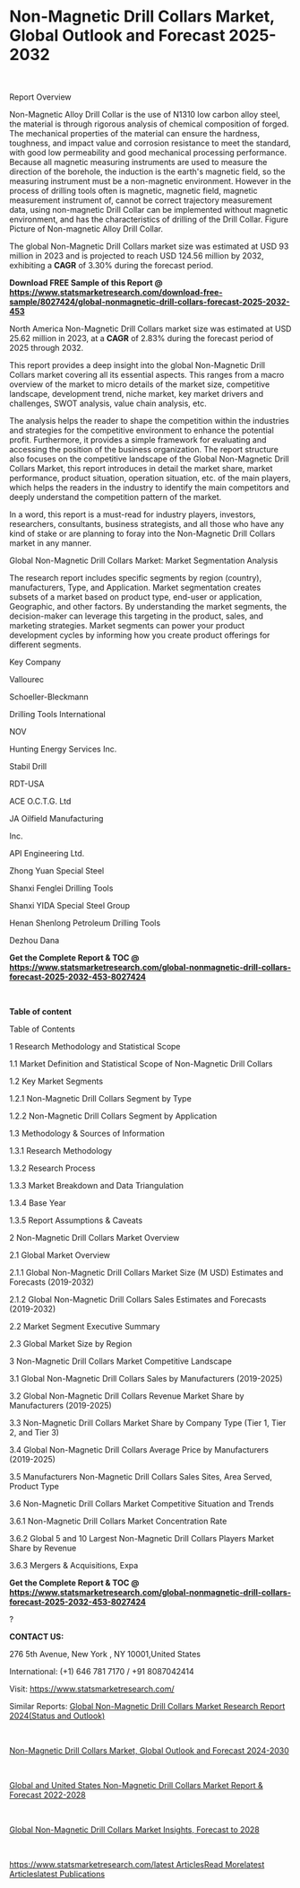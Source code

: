 <h1>Non-Magnetic Drill Collars Market, Global Outlook and Forecast 2025-2032</h1><br/><p>Report Overview</p>
 
 
 
 <p>Non-Magnetic Alloy Drill Collar is the use of N1310 low carbon alloy steel, the material is through rigorous analysis of chemical composition of forged. The mechanical properties of the material can ensure the hardness, toughness, and impact value and corrosion resistance to meet the standard, with good low permeability and good mechanical processing performance. Because all magnetic measuring instruments are used to measure the direction of the borehole, the induction is the earth&#39;s magnetic field, so the measuring instrument must be a non-magnetic environment. However in the process of drilling tools often is magnetic, magnetic field, magnetic measurement instrument of, cannot be correct trajectory measurement data, using non-magnetic Drill Collar can be implemented without magnetic environment, and has the characteristics of drilling of the Drill Collar. Figure Picture of Non-magnetic Alloy Drill Collar.</p>
 
 
 
 <p>The global Non-Magnetic Drill Collars market size was estimated at USD 93 million in 2023 and is projected to reach USD 124.56 million by 2032, exhibiting a <strong>CAGR</strong> of 3.30% during the forecast period.</p>
 
 
 
 <p><strong>Download FREE Sample of this Report @ <a href="https://www.statsmarketresearch.com/download-free-sample/8027424/global-nonmagnetic-drill-collars-forecast-2025-2032-453">https://www.statsmarketresearch.com/download-free-sample/8027424/global-nonmagnetic-drill-collars-forecast-2025-2032-453</a></strong></p>
 
 
 
 <p>North America Non-Magnetic Drill Collars market size was estimated at USD 25.62 million in 2023, at a <strong>CAGR</strong> of 2.83% during the forecast period of 2025 through 2032.</p>
 
 
 
 <p>This report provides a deep insight into the global Non-Magnetic Drill Collars market covering all its essential aspects. This ranges from a macro overview of the market to micro details of the market size, competitive landscape, development trend, niche market, key market drivers and challenges, SWOT analysis, value chain analysis, etc.</p>
 
 
 
 <p>The analysis helps the reader to shape the competition within the industries and strategies for the competitive environment to enhance the potential profit. Furthermore, it provides a simple framework for evaluating and accessing the position of the business organization. The report structure also focuses on the competitive landscape of the Global Non-Magnetic Drill Collars Market, this report introduces in detail the market share, market performance, product situation, operation situation, etc. of the main players, which helps the readers in the industry to identify the main competitors and deeply understand the competition pattern of the market.</p>
 
 
 
 <p>In a word, this report is a must-read for industry players, investors, researchers, consultants, business strategists, and all those who have any kind of stake or are planning to foray into the Non-Magnetic Drill Collars market in any manner.</p>
 
 
 
 <p>Global Non-Magnetic Drill Collars Market: Market Segmentation Analysis</p>
 
 
 
 <p>The research report includes specific segments by region (country), manufacturers, Type, and Application. Market segmentation creates subsets of a market based on product type, end-user or application, Geographic, and other factors. By understanding the market segments, the decision-maker can leverage this targeting in the product, sales, and marketing strategies. Market segments can power your product development cycles by informing how you create product offerings for different segments.</p>
 
 
 
 <p>Key Company</p>
 
 
 
 <p>Vallourec</p>
 
 
 
 <p>Schoeller-Bleckmann</p>
 
 
 
 <p>Drilling Tools International</p>
 
 
 
 <p>NOV</p>
 
 
 
 <p>Hunting Energy Services Inc.</p>
 
 
 
 <p>Stabil Drill</p>
 
 
 
 <p>RDT-USA</p>
 
 
 
 <p>ACE O.C.T.G. Ltd</p>
 
 
 
 <p>JA Oilfield Manufacturing</p>
 
 
 
 <p>Inc.</p>
 
 
 
 <p>API Engineering Ltd.</p>
 
 
 
 <p>Zhong Yuan Special Steel</p>
 
 
 
 <p>Shanxi Fenglei Drilling Tools</p>
 
 
 
 <p>Shanxi YIDA Special Steel Group</p>
 
 
 
 <p>Henan Shenlong Petroleum Drilling Tools</p>
 
 
 
 <p>Dezhou Dana</p>
 
 
 
 <div><b>Get the Complete Report & TOC @ <a href="https://www.statsmarketresearch.com/global-nonmagnetic-drill-collars-forecast-2025-2032-453-8027424">https://www.statsmarketresearch.com/global-nonmagnetic-drill-collars-forecast-2025-2032-453-8027424</a></b></div>
 
 
 
 <p><br />
 
 <b>Table of content</b></p>
 
 
 
 <p>Table of Contents<br />
 
 1 Research Methodology and Statistical Scope<br />
 
 1.1 Market Definition and Statistical Scope of Non-Magnetic Drill Collars<br />
 
 1.2 Key Market Segments<br />
 
 1.2.1 Non-Magnetic Drill Collars Segment by Type<br />
 
 1.2.2 Non-Magnetic Drill Collars Segment by Application<br />
 
 1.3 Methodology & Sources of Information<br />
 
 1.3.1 Research Methodology<br />
 
 1.3.2 Research Process<br />
 
 1.3.3 Market Breakdown and Data Triangulation<br />
 
 1.3.4 Base Year<br />
 
 1.3.5 Report Assumptions & Caveats<br />
 
 2 Non-Magnetic Drill Collars Market Overview<br />
 
 2.1 Global Market Overview<br />
 
 2.1.1 Global Non-Magnetic Drill Collars Market Size (M USD) Estimates and Forecasts (2019-2032)<br />
 
 2.1.2 Global Non-Magnetic Drill Collars Sales Estimates and Forecasts (2019-2032)<br />
 
 2.2 Market Segment Executive Summary<br />
 
 2.3 Global Market Size by Region<br />
 
 3 Non-Magnetic Drill Collars Market Competitive Landscape<br />
 
 3.1 Global Non-Magnetic Drill Collars Sales by Manufacturers (2019-2025)<br />
 
 3.2 Global Non-Magnetic Drill Collars Revenue Market Share by Manufacturers (2019-2025)<br />
 
 3.3 Non-Magnetic Drill Collars Market Share by Company Type (Tier 1, Tier 2, and Tier 3)<br />
 
 3.4 Global Non-Magnetic Drill Collars Average Price by Manufacturers (2019-2025)<br />
 
 3.5 Manufacturers Non-Magnetic Drill Collars Sales Sites, Area Served, Product Type<br />
 
 3.6 Non-Magnetic Drill Collars Market Competitive Situation and Trends<br />
 
 3.6.1 Non-Magnetic Drill Collars Market Concentration Rate<br />
 
 3.6.2 Global 5 and 10 Largest Non-Magnetic Drill Collars Players Market Share by Revenue<br />
 
 3.6.3 Mergers & Acquisitions, Expa</p>
 
 
 
 <div><b>Get the Complete Report & TOC @ <a href="https://www.statsmarketresearch.com/global-nonmagnetic-drill-collars-forecast-2025-2032-453-8027424">https://www.statsmarketresearch.com/global-nonmagnetic-drill-collars-forecast-2025-2032-453-8027424</a></b></div>
 
 
 
 <p>? </p>
 
 
 
 <p><b>CONTACT US:</b><br />
 
 276 5th Avenue, New York , NY 10001,United States<br />
 
 International: (+1) 646 781 7170 / +91 8087042414<br />
 
 Visit: <a href="https://www.statsmarketresearch.com/">https://www.statsmarketresearch.com/</a><br />
 
 Similar Reports: <a href="https://www.statsmarketresearch.com/global-nonmagnetic-drill-collars-forecast-2025-2032-453-8027424">Global Non-Magnetic Drill Collars Market Research Report 2024(Status and Outlook)</a><br />
 
 <br />
 
 <a href="https://www.statsmarketresearch.com/global-nonmagnetic-drill-collars-forecast-2025-2032-453-8027424">Non-Magnetic Drill Collars Market, Global Outlook and Forecast 2024-2030</a><br />
 
 <br />
 
 <a href="https://www.statsmarketresearch.com/global-nonmagnetic-drill-collars-forecast-2025-2032-453-8027424">Global and United States Non-Magnetic Drill Collars Market Report & Forecast 2022-2028</a><br />
 
 <br />
 
 <a href="https://www.statsmarketresearch.com/global-nonmagnetic-drill-collars-forecast-2025-2032-453-8027424">Global Non-Magnetic Drill Collars Market Insights, Forecast to 2028</a><br />
 
 <br />
 
 <a href="https://gyeongbokgung.com">https://www.statsmarketresearch.com/</a><a href="https://hallyeomaritime.com">latest Articles</a><a href="https://jingwansa.com">Read More</a><a href="https://nguoiviet.jp/">latest Articles</a><a href="https://www.intelmarketresearch.com/">latest Publications</a></p>